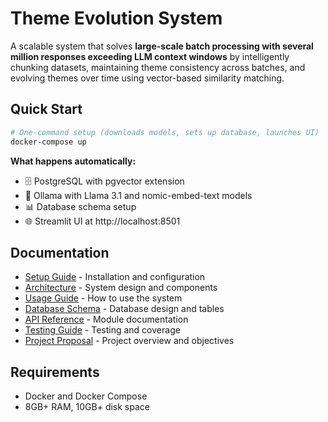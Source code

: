 # Theme Evolution System

A scalable system that solves **large-scale batch processing with several million responses exceeding LLM context windows** by intelligently chunking datasets, maintaining theme consistency across batches, and evolving themes over time using vector-based similarity matching.

## Quick Start

```bash
# One-command setup (downloads models, sets up database, launches UI)
docker-compose up
```

**What happens automatically:**
- 🗄️ PostgreSQL with pgvector extension
- 🤖 Ollama with Llama 3.1 and nomic-embed-text models
- 📊 Database schema setup
- 🌐 Streamlit UI at http://localhost:8501

## Documentation

- [Setup Guide](docs/setup.md) - Installation and configuration
- [Architecture](docs/architecture.md) - System design and components  
- [Usage Guide](docs/usage.md) - How to use the system
- [Database Schema](docs/database_schema.md) - Database design and tables
- [API Reference](docs/api_reference.md) - Module documentation
- [Testing Guide](docs/testing.md) - Testing and coverage
- [Project Proposal](docs/project_proposal.md) - Project overview and objectives

## Requirements

- Docker and Docker Compose
- 8GB+ RAM, 10GB+ disk space
